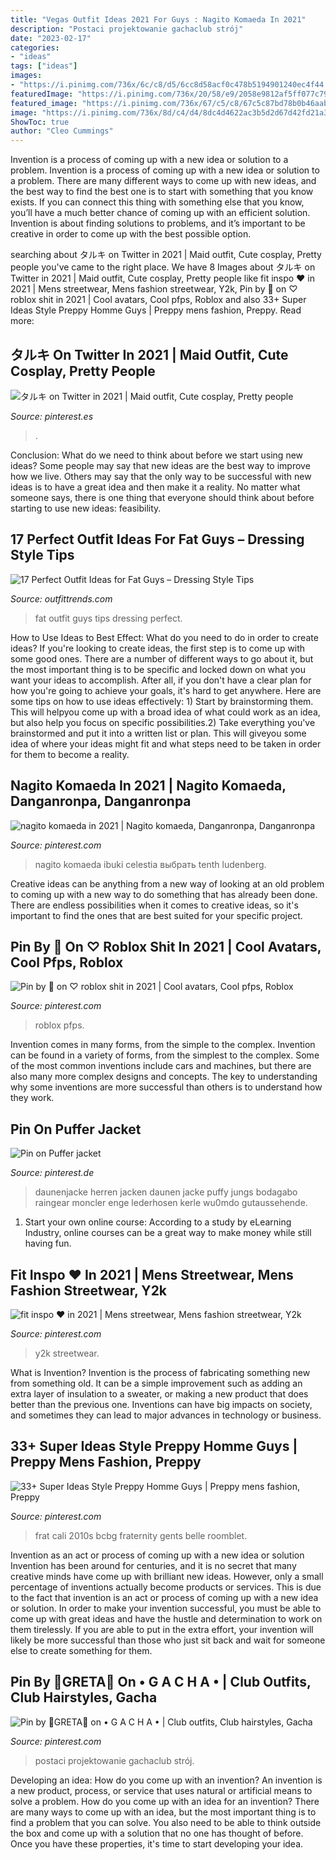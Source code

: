 ```yaml
---
title: "Vegas Outfit Ideas 2021 For Guys : Nagito Komaeda In 2021"
description: "Postaci projektowanie gachaclub strój"
date: "2023-02-17"
categories:
- "ideas"
tags: ["ideas"]
images:
- "https://i.pinimg.com/736x/6c/c8/d5/6cc8d58acf0c478b5194901240ec4f44.jpg"
featuredImage: "https://i.pinimg.com/736x/20/58/e9/2058e9812af5ff077c798591ccba9d69.jpg"
featured_image: "https://i.pinimg.com/736x/67/c5/c8/67c5c87bd78b0b46aabbf2d463a1d7c1.jpg"
image: "https://i.pinimg.com/736x/8d/c4/d4/8dc4d4622ac3b5d2d67d42fd21a363ac.jpg"
ShowToc: true
author: "Cleo Cummings"
---
```



Invention is a process of coming up with a new idea or solution to a problem.
Invention is a process of coming up with a new idea or solution to a problem. There are many different ways to come up with new ideas, and the best way to find the best one is to start with something that you know exists. If you can connect this thing with something else that you know, you’ll have a much better chance of coming up with an efficient solution. Invention is about finding solutions to problems, and it’s important to be creative in order to come up with the best possible option.

	

		
searching about タルキ on Twitter in 2021 | Maid outfit, Cute cosplay, Pretty people you've came to the right place. We have 8 Images about タルキ on Twitter in 2021 | Maid outfit, Cute cosplay, Pretty people like fit inspo ♥ in 2021 | Mens streetwear, Mens fashion streetwear, Y2k, Pin by 🖤 on ♡ roblox shit in 2021 | Cool avatars, Cool pfps, Roblox and also 33+ Super Ideas Style Preppy Homme Guys | Preppy mens fashion, Preppy. Read more:
		
    
## タルキ On Twitter In 2021 | Maid Outfit, Cute Cosplay, Pretty People

<img loading=lazy src="https://i.pinimg.com/736x/ff/97/07/ff9707ca8f76c707be91347f6af4a37a.jpg" onerror="this.onerror=null;this.src='https://tse1.mm.bing.net/th?id=OIP.xFK7FY7EgNBJE2IXxY3HFgHaLI&amp;pid=15.1';" alt="タルキ on Twitter in 2021 | Maid outfit, Cute cosplay, Pretty people">

_Source: pinterest.es_

>. 

	

Conclusion: What do we need to think about before we start using new ideas?
Some people may say that new ideas are the best way to improve how we live. Others may say that the only way to be successful with new ideas is to have a great idea and then make it a reality. No matter what someone says, there is one thing that everyone should think about before starting to use new ideas: feasibility.

    
## 17 Perfect Outfit Ideas For Fat Guys – Dressing Style Tips

<img loading=lazy src="https://www.outfittrends.com/wp-content/uploads/2015/11/f299ce33e48866c3f9a2784967f0fb81.jpg" onerror="this.onerror=null;this.src='https://tse4.mm.bing.net/th?id=OIP._YUn0KN9OTPgpjMh_Eh9agAAAA&amp;pid=15.1';" alt="17 Perfect Outfit Ideas for Fat Guys – Dressing Style Tips">

_Source: outfittrends.com_

>fat outfit guys tips dressing perfect. 

	

How to Use Ideas to Best Effect: What do you need to do in order to create ideas?
If you're looking to create ideas, the first step is to come up with some good ones. There are a number of different ways to go about it, but the most important thing is to be specific and locked down on what you want your ideas to accomplish. After all, if you don't have a clear plan for how you're going to achieve your goals, it's hard to get anywhere. Here are some tips on how to use ideas effectively: 1) Start by brainstorming them. This will helpyou come up with a broad idea of what could work as an idea, but also help you focus on specific possibilities.2) Take everything you've brainstormed and put it into a written list or plan. This will giveyou some idea of where your ideas might fit and what steps need to be taken in order for them to become a reality.

    
## Nagito Komaeda In 2021 | Nagito Komaeda, Danganronpa, Danganronpa

<img loading=lazy src="https://i.pinimg.com/736x/20/58/e9/2058e9812af5ff077c798591ccba9d69.jpg" onerror="this.onerror=null;this.src='https://tse3.mm.bing.net/th?id=OIP.ZbG4oiYhDKc4CNUHdF4u4AHaO0&amp;pid=15.1';" alt="nagito komaeda in 2021 | Nagito komaeda, Danganronpa, Danganronpa">

_Source: pinterest.com_

>nagito komaeda ibuki celestia выбрать tenth ludenberg. 

	

Creative ideas can be anything from a new way of looking at an old problem to coming up with a new way to do something that has already been done. There are endless possibilities when it comes to creative ideas, so it's important to find the ones that are best suited for your specific project.

    
## Pin By 🖤 On ♡ Roblox Shit In 2021 | Cool Avatars, Cool Pfps, Roblox

<img loading=lazy src="https://i.pinimg.com/736x/8d/c4/d4/8dc4d4622ac3b5d2d67d42fd21a363ac.jpg" onerror="this.onerror=null;this.src='https://tse1.mm.bing.net/th?id=OIP.McrfoGoDMFjhdjUl7xYbkwHaNK&amp;pid=15.1';" alt="Pin by 🖤 on ♡ roblox shit in 2021 | Cool avatars, Cool pfps, Roblox">

_Source: pinterest.com_

>roblox pfps. 

	

Invention comes in many forms, from the simple to the complex.
Invention can be found in a variety of forms, from the simplest to the complex. Some of the most common inventions include cars and machines, but there are also many more complex designs and concepts. The key to understanding why some inventions are more successful than others is to understand how they work.

    
## Pin On Puffer Jacket

<img loading=lazy src="https://i.pinimg.com/736x/f3/b0/02/f3b002bb4bad2034a60bdb170f694169.jpg" onerror="this.onerror=null;this.src='https://tse2.mm.bing.net/th?id=OIP.PayO1Vzy7K5gebZVmeD-KAAAAA&amp;pid=15.1';" alt="Pin on Puffer jacket">

_Source: pinterest.de_

>daunenjacke herren jacken daunen jacke puffy jungs bodagabo raingear moncler enge lederhosen kerle wu0mdo gutaussehende. 

	

1. Start your own online course: According to a study by eLearning Industry, online courses can be a great way to make money while still having fun.

    
## Fit Inspo ♥ In 2021 | Mens Streetwear, Mens Fashion Streetwear, Y2k

<img loading=lazy src="https://i.pinimg.com/736x/67/c5/c8/67c5c87bd78b0b46aabbf2d463a1d7c1.jpg" onerror="this.onerror=null;this.src='https://tse1.mm.bing.net/th?id=OIP.DRsdi17ExU3PqniOVwDVpwHaJ3&amp;pid=15.1';" alt="fit inspo ♥ in 2021 | Mens streetwear, Mens fashion streetwear, Y2k">

_Source: pinterest.com_

>y2k streetwear. 

	

What is Invention?
Invention is the process of fabricating something new from something old. It can be a simple improvement such as adding an extra layer of insulation to a sweater, or making a new product that does better than the previous one. Inventions can have big impacts on society, and sometimes they can lead to major advances in technology or business.

    
## 33+ Super Ideas Style Preppy Homme Guys | Preppy Mens Fashion, Preppy

<img loading=lazy src="https://i.pinimg.com/736x/a5/60/1d/a5601d842d3cc7588b5e3cd09060d596.jpg" onerror="this.onerror=null;this.src='https://tse1.mm.bing.net/th?id=OIP.ec6SATkoYMbeWwdJQnJYzQAAAA&amp;pid=15.1';" alt="33+ Super Ideas Style Preppy Homme Guys | Preppy mens fashion, Preppy">

_Source: pinterest.com_

>frat cali 2010s bcbg fraternity gents belle roomblet. 

	

Invention as an act or process of coming up with a new idea or solution
Invention has been around for centuries, and it is no secret that many creative minds have come up with brilliant new ideas. However, only a small percentage of inventions actually become products or services. This is due to the fact that invention is an act or process of coming up with a new idea or solution. In order to make your invention successful, you must be able to come up with great ideas and have the hustle and determination to work on them tirelessly. If you are able to put in the extra effort, your invention will likely be more successful than those who just sit back and wait for someone else to create something for them.

    
## Pin By 🌺GRETA🌺 On • G A C H A • | Club Outfits, Club Hairstyles, Gacha

<img loading=lazy src="https://i.pinimg.com/736x/6c/c8/d5/6cc8d58acf0c478b5194901240ec4f44.jpg" onerror="this.onerror=null;this.src='https://tse3.mm.bing.net/th?id=OIP.wlwxaO3UD2QigvYyCqnKAAHaHT&amp;pid=15.1';" alt="Pin by 🌺GRETA🌺 on • G A C H A • | Club outfits, Club hairstyles, Gacha">

_Source: pinterest.com_

>postaci projektowanie gachaclub strój. 

	

Developing an idea: How do you come up with an invention?
An invention is a new product, process, or service that uses natural or artificial means to solve a problem. How do you come up with an idea for an invention? There are many ways to come up with an idea, but the most important thing is to find a problem that you can solve. You also need to be able to think outside the box and come up with a solution that no one has thought of before. Once you have these properties, it's time to start developing your idea.

